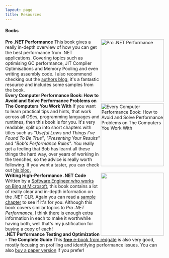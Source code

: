 ```yaml
---
layout: page
title: Resources
---
```


<h4><strong>Books</strong></h4>

<div class="wrapper">
<div class="post">
<strong>Pro .NET Performance</strong>
<a href="http://www.amazon.co.uk/gp/product/1430244585/ref=as_li_qf_sp_asin_il_tl?ie=UTF8&amp;camp=1634&amp;creative=6738&amp;creativeASIN=1430244585&amp;linkCode=as2&amp;tag=mattonsoft-21&amp;linkId=YK3C5E7L6HM6JDJH" target="_blank"><img align="right" src="http://ecx.images-amazon.com/images/I/518vd-C0XNL.jpg" alt="Pro .NET Performance" width="200" /></a>
This book gives a really in-depth overview of how you can get the best performance from .NET applications. Covering topics such as optimising GC performance, JIT Compiler Optimisations and Memory Pooling and even writing assembly code. I also recommend checking out the <a href="http://blogs.microsoft.co.il/sasha/" target="_blank">authors blog</a>, it's a fantastic resource and includes some samples from the book.
</div>
</div>

<div class="wrapper">
<div class="post">
<strong>Every Computer Performance Book: How to Avoid and Solve Performance Problems on The Computers You Work With</strong>
<a href="http://www.amazon.co.uk/gp/product/1482657759/ref=as_li_qf_sp_asin_il_tl?ie=UTF8&amp;camp=1634&amp;creative=6738&amp;creativeASIN=1482657759&amp;linkCode=as2&amp;tag=mattonsoft-21&amp;linkId=BWZBG62SHDV5VPJV" target="_blank"><img align="right" src="http://ecx.images-amazon.com/images/I/41wl%2BaG94gL.jpg" alt="Every Computer Performance Book: How to Avoid and Solve Performance Problems on The Computers You Work With" width="200" /></a>
If you want to learn practical tips and hints, that work across all OSes, programming languages and runtimes, then this book is for you. It's very readable, split up into short chapters with titles such as <em>"Useful Laws and Things I've Found To Be True"</em>, <em>"Presenting Your Results"</em> and <em>"Bob's Performance Rules"</em>.
You really get a feeling that Bob has learnt all these things the hard way, over years of working in the trenches, so the advice is really worth following. If you want a taster, you can check out <a href="http://rwwescott.wordpress.com/" target="_blank">his blog.</a>
</div>
</div>

<div class="wrapper">
<div class="post">
<strong>Writing High-Performance .NET Code</strong>
<a href="http://www.amazon.co.uk/gp/product/0990583430/ref=as_li_qf_sp_asin_il_tl?ie=UTF8&amp;camp=1634&amp;creative=6738&amp;creativeASIN=0990583430&amp;linkCode=as2&amp;tag=mattonsoft-21&amp;linkId=ATWOSFREE7TJSX6K" target="_blank"><img align="right" src="http://ecx.images-amazon.com/images/I/71AmWcfW1zL.jpg" width="200" /></a>
Written by a <a href="http://www.philosophicalgeek.com/cv/" target="_blank">Software Engineer who works on Bing at Microsoft</a>, this book contains a lot of really clear and in-depth information on the .NET CLR. Again you can read a <a href="http://www.writinghighperf.net/" target="_blank">sample chapter</a> to see if it's for you. 
Although this book covers similar topics to <em>Pro .NET Performance</em>, I think there is enough extra information in each to make it worthwhile having both, well that's my justification for buying a copy of each!
</div>
</div>

<div class="wrapper">
<div class="post">
<strong>.NET Performance Testing and Optimization - The Complete Guide</strong>
This <a href="http://www.red-gate.com/community/books/dotnet-performance-testing-complete-guide" target="_blank"><strong>free</strong> e-book from redgate</a> is also very good, mostly focusing on profiling and identifying performance issues. You can also <a href="http://www.amazon.co.uk/gp/product/1906434409/ref=as_li_qf_sp_asin_il_tl?ie=UTF8&amp;camp=1634&amp;creative=6738&amp;creativeASIN=1906434409&amp;linkCode=as2&amp;tag=mattonsoft-21&amp;linkId=3CQELTJSBMDZRA5Z" target="_blank">buy a paper version</a> if you prefer!
</div>
</div>
